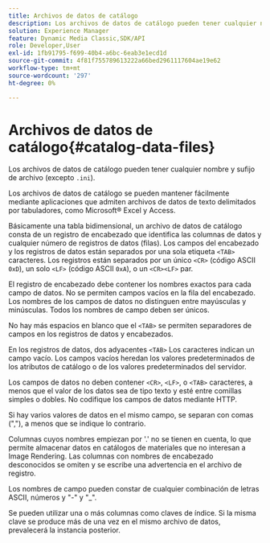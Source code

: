 ```yaml
---
title: Archivos de datos de catálogo
description: Los archivos de datos de catálogo pueden tener cualquier nombre y sufijo de archivo (excepto .ini).
solution: Experience Manager
feature: Dynamic Media Classic,SDK/API
role: Developer,User
exl-id: 1fb91795-f699-40b4-a6bc-6eab3e1ecd1d
source-git-commit: 4f81f755789613222a66bed2961117604ae19e62
workflow-type: tm+mt
source-wordcount: '297'
ht-degree: 0%

---
```


# Archivos de datos de catálogo{#catalog-data-files}

Los archivos de datos de catálogo pueden tener cualquier nombre y sufijo de archivo (excepto `.ini`).

Los archivos de datos de catálogo se pueden mantener fácilmente mediante aplicaciones que admiten archivos de datos de texto delimitados por tabuladores, como Microsoft® Excel y Access.

Básicamente una tabla bidimensional, un archivo de datos de catálogo consta de un registro de encabezado que identifica las columnas de datos y cualquier número de registros de datos (filas). Los campos del encabezado y los registros de datos están separados por una sola etiqueta `<TAB>` caracteres. Los registros están separados por un único `<CR>` (código ASCII `0xD`), un solo `<LF>` (código ASCII `0xA`), o un `<CR><LF>` par.

El registro de encabezado debe contener los nombres exactos para cada campo de datos. No se permiten campos vacíos en la fila del encabezado. Los nombres de los campos de datos no distinguen entre mayúsculas y minúsculas. Todos los nombres de campo deben ser únicos.

No hay más espacios en blanco que el `<TAB>` se permiten separadores de campos en los registros de datos y encabezados.

En los registros de datos, dos adyacentes `<TAB>` Los caracteres indican un campo vacío. Los campos vacíos heredan los valores predeterminados de los atributos de catálogo o de los valores predeterminados del servidor.

Los campos de datos no deben contener `<CR>`, `<LF>`, o `<TAB>` caracteres, a menos que el valor de los datos sea de tipo texto y esté entre comillas simples o dobles. No codifique los campos de datos mediante HTTP.

Si hay varios valores de datos en el mismo campo, se separan con comas (&quot;,&quot;), a menos que se indique lo contrario.

Columnas cuyos nombres empiezan por &#39;.&#39; no se tienen en cuenta, lo que permite almacenar datos en catálogos de materiales que no interesan a Image Rendering. Las columnas con nombres de encabezado desconocidos se omiten y se escribe una advertencia en el archivo de registro.

Los nombres de campo pueden constar de cualquier combinación de letras ASCII, números y &quot;-&quot; y &quot;_&quot;.

Se pueden utilizar una o más columnas como claves de índice. Si la misma clave se produce más de una vez en el mismo archivo de datos, prevalecerá la instancia posterior.
